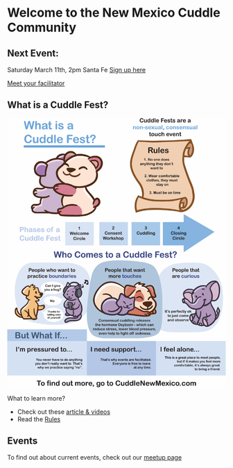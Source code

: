 # Welcome to the New Mexico Cuddle Community

## Next Event:
Saturday March 11th, 2pm
Santa Fe
[Sign up here](https://www.eventbrite.com/e/march-11-cuddles-santa-fe-tickets-549772603657)

[Meet your facilitator](pamela.md)


## What is a Cuddle Fest?

![cuddle fest poster](images/cuddle_party.png)

What to learn more? 
* Check out these [article & videos](links.md)
* Read the [Rules](rules.md)


## Events

To find out about current events, check out our [meetup page](https://www.meetup.com/new-mexico-cuddle-party/)




